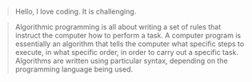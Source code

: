 >Hello, I love coding. It is challenging.

>Algorithmic programming is all about writing a set of rules that instruct the computer how to perform a task. A computer program is essentially an algorithm that tells the computer what specific steps to execute, in what specific order, in order to carry out a specific task. Algorithms are written using particular syntax, depending on the programming language being used. 
